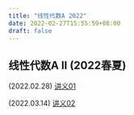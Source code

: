 ```yaml
---
title: "线性代数A 2022"
date: 2022-02-27T15:55:59+08:00
draft: false
---
```


## 线性代数A II (2022春夏)

(2022.02.28) [讲义01](../Linear_Algebra_II_2022/finished/01.pdf)

(2022.03.14) [讲义02](../Linear_Algebra_II_2022/finished/02.pdf)
